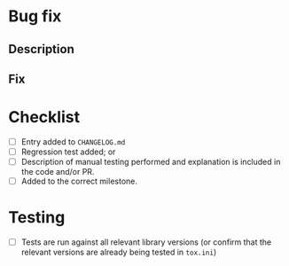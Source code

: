 # Bug fix

## Description
<!-- Please briefly describe the bug. -->

## Fix
<!-- Please provide a succinct overview of the fix. -->

# Checklist
- [ ] Entry added to `CHANGELOG.md`
- [ ] Regression test added; or
- [ ] Description of manual testing performed and explanation is included in the code and/or PR.
- [ ] Added to the correct milestone.

# Testing
- [ ] Tests are run against all relevant library versions (or confirm that the relevant versions are already being tested in `tox.ini`)
